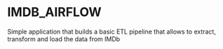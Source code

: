 # IMDB_AIRFLOW
Simple application that builds a basic ETL pipeline that allows to extract, transform and load the data from IMDb
